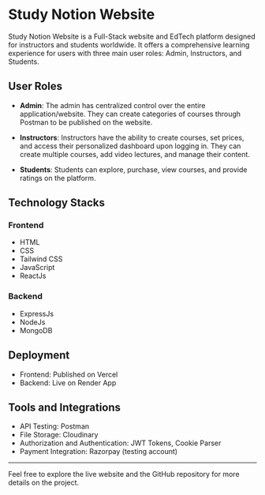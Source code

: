 # Study Notion Website

Study Notion Website is a Full-Stack website and EdTech platform designed for instructors and students worldwide. It offers a comprehensive learning experience for users with three main user roles: Admin, Instructors, and Students.

## User Roles

- **Admin**: The admin has centralized control over the entire application/website. They can create categories of courses through Postman to be published on the website.

- **Instructors**: Instructors have the ability to create courses, set prices, and access their personalized dashboard upon logging in. They can create multiple courses, add video lectures, and manage their content.

- **Students**: Students can explore, purchase, view courses, and provide ratings on the platform.

## Technology Stacks

### Frontend

- HTML
- CSS
- Tailwind CSS
- JavaScript
- ReactJs

### Backend

- ExpressJs
- NodeJs
- MongoDB

## Deployment

- Frontend: Published on Vercel
- Backend: Live on Render App

## Tools and Integrations

- API Testing: Postman
- File Storage: Cloudinary
- Authorization and Authentication: JWT Tokens, Cookie Parser
- Payment Integration: Razorpay (testing account)



---
Feel free to explore the live website and the GitHub repository for more details on the project.


